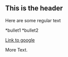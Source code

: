 ## This is the header

Here are some regular text

*bullet1
*bullet2

[Link to google](https://www.google.com)

More Text.